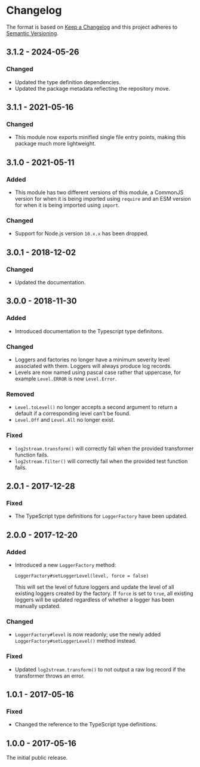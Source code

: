 # Changelog

The format is based on [Keep a Changelog](http://keepachangelog.com/) and this project adheres to [Semantic Versioning](https://semver.org/spec/v2.0.0.html).

## 3.1.2 - 2024-05-26

### Changed

- Updated the type definition dependencies.
- Updated the package metadata reflecting the repository move.

## 3.1.1 - 2021-05-16

### Changed

- This module now exports minified single file entry points, making this package much more lightweight.

## 3.1.0 - 2021-05-11

### Added

- This module has two different versions of this module, a CommonJS version for when it is being imported using `require` and an ESM version for when it is being imported using `import`.

### Changed

- Support for Node.js version `10.x.x` has been dropped.

## 3.0.1 - 2018-12-02

### Changed

- Updated the documentation.

## 3.0.0 - 2018-11-30

### Added

- Introduced documentation to the Typescript type definitons.

### Changed

- Loggers and factories no longer have a minimum severity level associated with them. Loggers will always produce log records.
- Levels are now named using pascal case rather that uppercase, for example `Level.ERROR` is now `Level.Error`.

### Removed

- `Level.toLevel()` no longer accepts a second argument to return a default if a corresponding level can't be found.
- `Level.Off` and `Level.All` no longer exist.

### Fixed

- `log2stream.transform()` will correctly fail when the provided transformer function fails.
- `log2stream.filter()` will correctly fail when the provided test function fails.

## 2.0.1 - 2017-12-28

### Fixed

- The TypeScript type definitions for `LoggerFactory` have been updated.

## 2.0.0 - 2017-12-20

### Added

- Introduced a new `LoggerFactory` method:
  ```
  LoggerFactory#setLoggerLevel(level, force = false)
  ````
  This will set the level of future loggers and update the level of all existing loggers created by the factory. If `force` is set to `true`, all existing loggers will be updated regardless of whether a logger has been manually updated.

### Changed

- `LoggerFactory#level` is now readonly; use the newly added `LoggerFactory#setLoggerLevel()` method instead.

### Fixed

- Updated `log2stream.transform()` to not output a raw log record if the transformer throws an error.

## 1.0.1 - 2017-05-16

### Fixed

- Changed the reference to the TypeScript type definitions.

## 1.0.0 - 2017-05-16

The initial public release.
